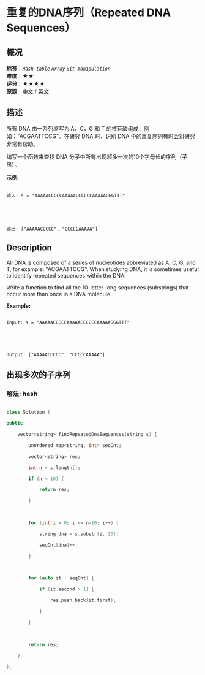# 重复的DNA序列（Repeated DNA Sequences）
## 概况
**标签**：*`Hash-table`*  *`Array`*  *`Bit-manipulation`*<br>
**难度**：★★<br>
**评分**：★★★★<br>
**原题**：[中文](https://leetcode-cn.com/problems/repeated-dna-sequences) / [英文](https://leetcode.com/problems/repeated-dna-sequences)
## 描述

所有 DNA 由一系列缩写为 A，C，G 和 T 的核苷酸组成，例如：&ldquo;ACGAATTCCG&rdquo;。在研究 DNA 时，识别 DNA 中的重复序列有时会对研究非常有帮助。



编写一个函数来查找 DNA 分子中所有出现超多一次的10个字母长的序列（子串）。



**示例:**

```

输入: s = "AAAAACCCCCAAAAACCCCCCAAAAAGGGTTT"





输出: ["AAAAACCCCC", "CCCCCAAAAA"]

```



## Description

All DNA is composed of a series of nucleotides abbreviated as A, C, G, and T, for example: "ACGAATTCCG". When studying DNA, it is sometimes useful to identify repeated sequences within the DNA.



Write a function to find all the 10-letter-long sequences (substrings) that occur more than once in a DNA molecule.



**Example:**

```

Input: s = "AAAAACCCCCAAAAACCCCCCAAAAAGGGTTT"





Output: ["AAAAACCCCC", "CCCCCAAAAA"]

```







## 出现多次的子序列

### 解法: hash

```c++

class Solution {

public:

    vector<string> findRepeatedDnaSequences(string s) {

        unordered_map<string, int> seqCnt;

        vector<string> res;

        int n = s.length();

        if (n < 10) {

            return res;

        }

        

        for (int i = 0; i <= n-10; i++) {

            string dna = s.substr(i, 10);

            seqCnt[dna]++;

        }

        

        for (auto it : seqCnt) {

            if (it.second > 1) {

                res.push_back(it.first);

            }

        }

        

        return res;

    }

};

```
